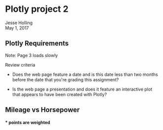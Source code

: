 # Plotly project 2
Jesse Holling  
May 1, 2017  


## Plotly Requirements

Note: Page 3 loads slowly

Review criteria


* Does the web page feature a date and is this date less than two months before the date that you're grading
 this assignment?
 

* Is the web page a presentation and does it feature an interactive plot that appears to have been created with Plotly?


## Mileage vs Horsepower
#### * points are weighted



<!--html_preserve--><div id="6b024adf2b" style="width:720px;height:432px;" class="plotly html-widget"></div>
<script type="application/json" data-for="6b024adf2b">{"x":{"visdat":{"6b04b8b72a":["function () ","plotlyVisDat"],"6b04bea4af4":["function () ","data"],"6b01f183516":["function () ","data"],"6b076627375":["function () ","data"]},"cur_data":"6b04b8b72a","attrs":{"6b04b8b72a":{"x":{},"y":{},"color":{},"size":{},"alpha":1,"sizes":[10,100],"type":"scatter","mode":"markers"}},"layout":{"margin":{"b":40,"l":60,"t":25,"r":10},"annotations":[{"text":"High mileage","x":33.9,"y":65},{"text":"High Horsepower","x":15,"y":335},{"text":"Heavy Weight","x":10.4,"y":215}],"xaxis":{"domain":[0,1],"title":"mpg"},"yaxis":{"domain":[0,1],"title":"hp"},"hovermode":"closest","showlegend":false,"legend":{"y":0.5,"yanchor":"top"}},"source":"A","config":{"modeBarButtonsToAdd":[{"name":"Collaborate","icon":{"width":1000,"ascent":500,"descent":-50,"path":"M487 375c7-10 9-23 5-36l-79-259c-3-12-11-23-22-31-11-8-22-12-35-12l-263 0c-15 0-29 5-43 15-13 10-23 23-28 37-5 13-5 25-1 37 0 0 0 3 1 7 1 5 1 8 1 11 0 2 0 4-1 6 0 3-1 5-1 6 1 2 2 4 3 6 1 2 2 4 4 6 2 3 4 5 5 7 5 7 9 16 13 26 4 10 7 19 9 26 0 2 0 5 0 9-1 4-1 6 0 8 0 2 2 5 4 8 3 3 5 5 5 7 4 6 8 15 12 26 4 11 7 19 7 26 1 1 0 4 0 9-1 4-1 7 0 8 1 2 3 5 6 8 4 4 6 6 6 7 4 5 8 13 13 24 4 11 7 20 7 28 1 1 0 4 0 7-1 3-1 6-1 7 0 2 1 4 3 6 1 1 3 4 5 6 2 3 3 5 5 6 1 2 3 5 4 9 2 3 3 7 5 10 1 3 2 6 4 10 2 4 4 7 6 9 2 3 4 5 7 7 3 2 7 3 11 3 3 0 8 0 13-1l0-1c7 2 12 2 14 2l218 0c14 0 25-5 32-16 8-10 10-23 6-37l-79-259c-7-22-13-37-20-43-7-7-19-10-37-10l-248 0c-5 0-9-2-11-5-2-3-2-7 0-12 4-13 18-20 41-20l264 0c5 0 10 2 16 5 5 3 8 6 10 11l85 282c2 5 2 10 2 17 7-3 13-7 17-13z m-304 0c-1-3-1-5 0-7 1-1 3-2 6-2l174 0c2 0 4 1 7 2 2 2 4 4 5 7l6 18c0 3 0 5-1 7-1 1-3 2-6 2l-173 0c-3 0-5-1-8-2-2-2-4-4-4-7z m-24-73c-1-3-1-5 0-7 2-2 3-2 6-2l174 0c2 0 5 0 7 2 3 2 4 4 5 7l6 18c1 2 0 5-1 6-1 2-3 3-5 3l-174 0c-3 0-5-1-7-3-3-1-4-4-5-6z"},"click":"function(gd) { \n        // is this being viewed in RStudio?\n        if (location.search == '?viewer_pane=1') {\n          alert('To learn about plotly for collaboration, visit:\\n https://cpsievert.github.io/plotly_book/plot-ly-for-collaboration.html');\n        } else {\n          window.open('https://cpsievert.github.io/plotly_book/plot-ly-for-collaboration.html', '_blank');\n        }\n      }"}],"cloud":false},"data":[{"x":[21,21,22.8,21.4,18.7,18.1,14.3,24.4,22.8,19.2,17.8,16.4,17.3,15.2,10.4,10.4,14.7,32.4,30.4,33.9,21.5,15.5,15.2,13.3,19.2,27.3,26,30.4,15.8,19.7,15,21.4],"y":[110,110,93,110,175,105,245,62,95,123,123,180,180,180,205,215,230,66,52,65,97,150,150,245,175,66,91,113,264,175,335,109],"type":"scatter","mode":"markers","marker":{"size":[35.4743032472513,41.3423676809,28.5706980311941,49.1664535924316,54.3441575044746,54.8043978522117,57.335719764766,48.5911531577602,47.6706724622859,54.3441575044746,54.3441575044746,68.8417284581948,61.0176425466633,62.1682434160061,95.9959089746868,100,98.1820506264382,25.8092559447712,12.3472257734595,17.4098695985681,31.9074405522884,56.1851188954232,54.2290974175403,63.5489644592176,63.6640245461519,19.7110713372539,24.4285349015597,10,48.130912810023,38.92610585528,57.335719764766,39.1562260291485],"sizemode":"area","colorbar":{"title":"disp","ticklen":2},"cmin":71.1,"cmax":472,"colorscale":[["0","rgba(68,1,84,1)"],["0.0136567722624096","rgba(69,7,88,1)"],["0.0193938638064355","rgba(69,9,90,1)"],["0.0548453479670741","rgba(71,23,101,1)"],["0.0970732518500041","rgba(72,36,115,1)"],["0.122453645963249","rgba(71,44,122,1)"],["0.124033424794213","rgba(71,44,122,1)"],["0.174295335495136","rgba(68,60,130,1)"],["0.185748732019623","rgba(67,63,131,1)"],["0.209310301820903","rgba(64,70,135,1)"],["0.221751060114742","rgba(62,74,137,1)"],["0.240708406086306","rgba(61,79,138,1)"],["0.312297331005238","rgba(53,98,141,1)"],["0.449052132701422","rgba(38,131,142,1)"],["0.510601147418309","rgba(36,147,139,1)"],["0.552506859565976","rgba(31,157,137,1)"],["0.580631080069843","rgba(38,164,134,1)"],["0.635819406335745","rgba(49,176,126,1)"],["0.697035836035586","rgba(73,189,113,1)"],["0.716887004240459","rgba(83,193,107,1)"],["0.733100523821402","rgba(91,196,103,1)"],["0.861977217926332","rgba(165,218,58,1)"],["0.955516753970234","rgba(225,228,40,1)"],["1","rgba(253,231,37,1)"]],"showscale":false,"color":[160,160,108,258,360,225,360,146.7,140.8,167.6,167.6,275.8,275.8,275.8,472,460,440,78.7,75.7,71.1,120.1,318,304,350,400,79,120.3,95.1,351,145,301,121],"line":{"color":"transparent"}},"xaxis":"x","yaxis":"y","frame":null},{"x":[10.4,33.9],"y":[52,335],"type":"scatter","mode":"markers","opacity":0,"hoverinfo":"none","showlegend":false,"marker":{"colorbar":{"title":"disp","ticklen":2,"len":0.5,"y":1,"lenmode":"fraction","yanchor":"top"},"cmin":71.1,"cmax":472,"colorscale":[["0","rgba(68,1,84,1)"],["0.0136567722624096","rgba(69,7,88,1)"],["0.0193938638064355","rgba(69,9,90,1)"],["0.0548453479670741","rgba(71,23,101,1)"],["0.0970732518500041","rgba(72,36,115,1)"],["0.122453645963249","rgba(71,44,122,1)"],["0.124033424794213","rgba(71,44,122,1)"],["0.174295335495136","rgba(68,60,130,1)"],["0.185748732019623","rgba(67,63,131,1)"],["0.209310301820903","rgba(64,70,135,1)"],["0.221751060114742","rgba(62,74,137,1)"],["0.240708406086306","rgba(61,79,138,1)"],["0.312297331005238","rgba(53,98,141,1)"],["0.449052132701422","rgba(38,131,142,1)"],["0.510601147418309","rgba(36,147,139,1)"],["0.552506859565976","rgba(31,157,137,1)"],["0.580631080069843","rgba(38,164,134,1)"],["0.635819406335745","rgba(49,176,126,1)"],["0.697035836035586","rgba(73,189,113,1)"],["0.716887004240459","rgba(83,193,107,1)"],["0.733100523821402","rgba(91,196,103,1)"],["0.861977217926332","rgba(165,218,58,1)"],["0.955516753970234","rgba(225,228,40,1)"],["1","rgba(253,231,37,1)"]],"showscale":true,"color":[71.1,472]},"xaxis":"x","yaxis":"y","frame":null}],"highlight":{"on":"plotly_click","persistent":false,"dynamic":false,"selectize":false,"opacityDim":0.2,"selected":{"opacity":1}},"base_url":"https://plot.ly"},"evals":["config.modeBarButtonsToAdd.0.click"],"jsHooks":{"render":[{"code":"function(el, x) { var ctConfig = crosstalk.var('plotlyCrosstalkOpts').set({\"on\":\"plotly_click\",\"persistent\":false,\"dynamic\":false,\"selectize\":false,\"opacityDim\":0.2,\"selected\":{\"opacity\":1}}); }","data":null}]}}</script><!--/html_preserve-->
